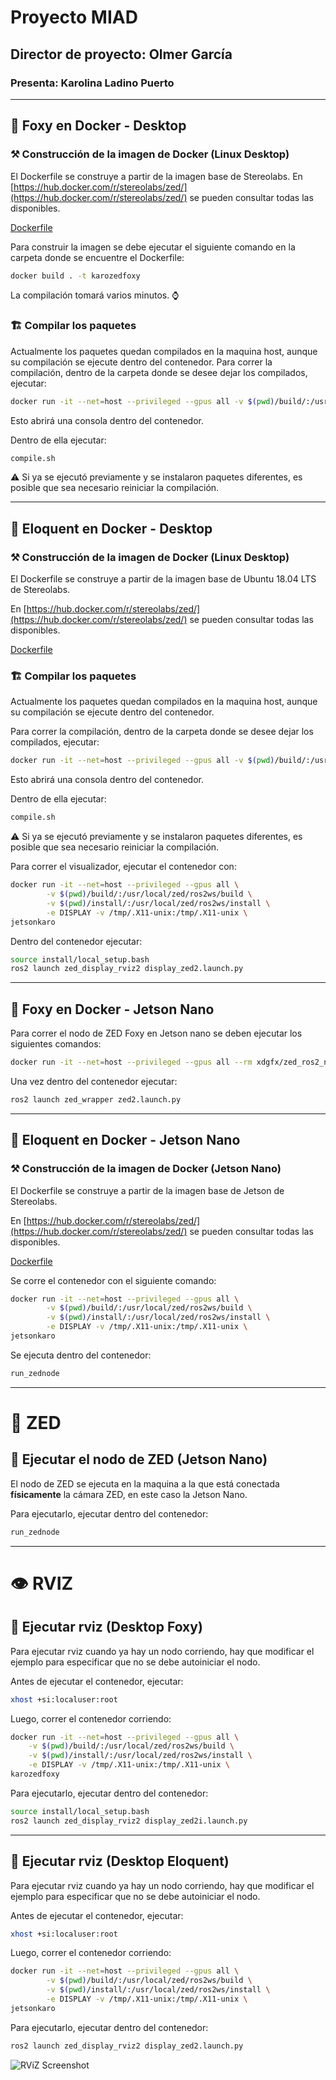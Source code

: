 # Proyecto MIAD
## Director de proyecto: Olmer García
### Presenta: Karolina Ladino Puerto

----------
## 🦊 Foxy en Docker - Desktop

### ⚒️ Construcción de la imagen de Docker (Linux Desktop)

El Dockerfile se construye a partir de la imagen base de Stereolabs. 
En [https://hub.docker.com/r/stereolabs/zed/](https://hub.docker.com/r/stereolabs/zed/) se pueden consultar todas las disponibles.

[Dockerfile](https://github.com/karobotco/ros2_zed2i_jetson_nano/blob/main/Dockerfile_foxy_dekstop)

Para construir la imagen se debe ejecutar el siguiente comando en la carpeta donde se encuentre el Dockerfile:

```bash
docker build . -t karozedfoxy
```

La compilación tomará varios minutos. ⌚

### 🏗️ Compilar los paquetes

Actualmente los paquetes quedan compilados en la maquina host, aunque su compilación se ejecute dentro del contenedor.
Para correr la compilación, dentro de la carpeta donde se desee dejar los compilados, ejecutar:

```bash
docker run -it --net=host --privileged --gpus all -v $(pwd)/build/:/usr/local/zed/ros2ws/build -v $(pwd)/install/:/usr/local/zed/ros2ws/install karozedfoxy
```

Esto abrirá una consola dentro del contenedor.

Dentro de ella ejecutar:

```bash
compile.sh
```
⚠️ Si ya se ejecutó previamente y se instalaron paquetes diferentes, es posible que sea necesario reiniciar la compilación.

---------------------
## 🐢 Eloquent en Docker - Desktop

### ⚒️ Construcción de la imagen de Docker (Linux Desktop)

El Dockerfile se construye a partir de la imagen base de Ubuntu 18.04 LTS de Stereolabs. 

En [https://hub.docker.com/r/stereolabs/zed/](https://hub.docker.com/r/stereolabs/zed/) se pueden consultar todas las disponibles.

[Dockerfile](https://github.com/karobotco/ros2_zed2i_jetson_nano/blob/main/Dockerfile_eloquent_desktop)

### 🏗️ Compilar los paquetes

Actualmente los paquetes quedan compilados en la maquina host, aunque su compilación se ejecute dentro del contenedor.

Para correr la compilación, dentro de la carpeta donde se desee dejar los compilados, ejecutar:

```bash
docker run -it --net=host --privileged --gpus all -v $(pwd)/build/:/usr/local/zed/ros2ws/build -v $(pwd)/install/:/usr/local/zed/ros2ws/install karozedfoxy
```

Esto abrirá una consola dentro del contenedor.

Dentro de ella ejecutar:

```bash
compile.sh
```

⚠️ Si ya se ejecutó previamente y se instalaron paquetes diferentes, es posible que sea necesario reiniciar la compilación.

Para correr el visualizador, ejecutar el contenedor con:

```bash
docker run -it --net=host --privileged --gpus all \
        -v $(pwd)/build/:/usr/local/zed/ros2ws/build \
        -v $(pwd)/install/:/usr/local/zed/ros2ws/install \
        -e DISPLAY -v /tmp/.X11-unix:/tmp/.X11-unix \
jetsonkaro
```
Dentro del contenedor ejecutar:

```bash
source install/local_setup.bash
ros2 launch zed_display_rviz2 display_zed2.launch.py
```
-------------
## 🦊 Foxy en Docker - Jetson Nano

Para correr el nodo de ZED Foxy en Jetson nano se deben ejecutar los siguientes comandos:

```bash
docker run -it --net=host --privileged --gpus all --rm xdgfx/zed_ros2_node_testing
```

Una vez dentro del contenedor ejecutar:

```bash
ros2 launch zed_wrapper zed2.launch.py
```

---------

## 🐢 Eloquent en Docker - Jetson Nano

### ⚒️ Construcción de la imagen de Docker (Jetson Nano)

El Dockerfile se construye a partir de la imagen base de Jetson de Stereolabs. 

En [https://hub.docker.com/r/stereolabs/zed/](https://hub.docker.com/r/stereolabs/zed/) se pueden consultar todas las disponibles.

[Dockerfile]()

Se corre el contenedor con el siguiente comando:

```bash
docker run -it --net=host --privileged --gpus all \
        -v $(pwd)/build/:/usr/local/zed/ros2ws/build \
        -v $(pwd)/install/:/usr/local/zed/ros2ws/install \
        -e DISPLAY -v /tmp/.X11-unix:/tmp/.X11-unix \
jetsonkaro
```

Se ejecuta dentro del contenedor:

```bash
run_zednode
```

----------------

# 🎥 ZED

## 🐢 Ejecutar el nodo de ZED (Jetson Nano)

El nodo de ZED se ejecuta en la maquina a la que está conectada **físicamente** la cámara ZED, en este caso la Jetson Nano.

Para ejecutarlo, ejecutar dentro del contenedor:

```bash
run_zednode
```

---------------

# 👁️ RVIZ

## 🦊 Ejecutar rviz (Desktop Foxy)

Para ejecutar rviz cuando ya hay un nodo corriendo, hay que modificar el ejemplo para especificar que no se debe autoiniciar el nodo.

Antes de ejecutar el contenedor, ejecutar:

```bash
xhost +si:localuser:root
```

Luego, correr el contenedor corriendo:

```bash
docker run -it --net=host --privileged --gpus all \
	-v $(pwd)/build/:/usr/local/zed/ros2ws/build \
	-v $(pwd)/install/:/usr/local/zed/ros2ws/install \
	-e DISPLAY -v /tmp/.X11-unix:/tmp/.X11-unix \
karozedfoxy
```

Para ejecutarlo, ejecutar dentro del contenedor:

```bash
source install/local_setup.bash
ros2 launch zed_display_rviz2 display_zed2i.launch.py
```

-------------

## 🐢 Ejecutar rviz (Desktop Eloquent)

Para ejecutar rviz cuando ya hay un nodo corriendo, hay que modificar el ejemplo para especificar que no se debe autoiniciar el nodo.

Antes de ejecutar el contenedor, ejecutar:

```bash
xhost +si:localuser:root
```

Luego, correr el contenedor corriendo:

```bash
docker run -it --net=host --privileged --gpus all \
        -v $(pwd)/build/:/usr/local/zed/ros2ws/build \
        -v $(pwd)/install/:/usr/local/zed/ros2ws/install \
        -e DISPLAY -v /tmp/.X11-unix:/tmp/.X11-unix \
jetsonkaro
```

Para ejecutarlo, ejecutar dentro del contenedor:
```bash
ros2 launch zed_display_rviz2 display_zed2.launch.py
```

![RViZ Screenshot](https://s3-us-west-2.amazonaws.com/secure.notion-static.com/10bf0473-9615-4e18-8b26-be20e005b318/Untitled.png)
